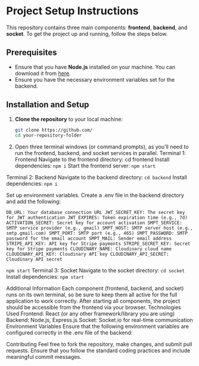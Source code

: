 # Project Setup Instructions

This repository contains three main components: **frontend**, **backend**, and **socket**. To get the project up and running, follow the steps below.

## Prerequisites

- Ensure that you have **Node.js** installed on your machine. You can download it from [here](https://nodejs.org/).
- Ensure you have the necessary environment variables set for the backend.

## Installation and Setup

1. **Clone the repository** to your local machine:
   ```bash
   git clone https://github.com/
   cd your-repository-folder

2. Open three terminal windows (or command prompts), as you'll need to run the frontend, backend, and socket services in parallel.
Terminal 1: Frontend
Navigate to the frontend directory:
cd frontend
Install dependencies:
`npm i`
Start the frontend server:
`npm start`

Terminal 2: Backend
Navigate to the backend directory:
`cd backend`
Install dependencies:
`npm i`

Set up environment variables. 
Create a .env file in the backend directory and add the following:

`DB_URL: Your database connection URL
JWT_SECRET_KEY: The secret key for JWT authentication
JWT_EXPIRES: Token expiration time (e.g., 7d)
ACTIVATION_SECRET: Secret key for account activation
SMPT_SERVICE: SMTP service provider (e.g., gmail)
SMPT_HOST: SMTP server host (e.g., smtp.gmail.com)
SMPT_PORT: SMTP port (e.g., 465)
SMPT_PASSWORD: SMTP password for the email account
SMPT_MAIL: Sender email address
STRIPE_API_KEY: API key for Stripe payments
STRIPE_SECRET_KEY: Secret key for Stripe payments
CLOUDINARY_NAME: Cloudinary cloud name
CLOUDINARY_API_KEY: Cloudinary API key
CLOUDINARY_API_SECRET: Cloudinary API secret`


`npm start`
Terminal 3: Socket
Navigate to the socket directory:
`cd socket`
Install dependencies:
`npm start`

Additional Information
Each component (frontend, backend, and socket) runs on its own terminal, so be sure to keep them all active for the full application to work correctly.
After starting all components, the project should be accessible from the frontend via your browser.
Technologies Used
Frontend: React (or any other framework/library you are using)
Backend: Node.js, Express.js
Socket: Socket.io for real-time communication
Environment Variables
Ensure that the following environment variables are configured correctly in the .env file of the backend:

Contributing
Feel free to fork the repository, make changes, and submit pull requests. Ensure that you follow the standard coding practices and include meaningful commit messages.
